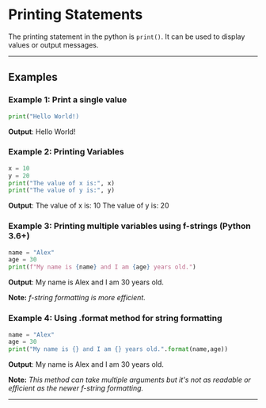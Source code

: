 # **Printing Statements**

The printing statement in the python is `print()`. It can be used to display values or output messages.

<hr>

## **Examples**

###  **Example 1: Print a single value**

```py
print("Hello World!)
```
**Output**: Hello World!

### **Example 2: Printing Variables**

```py
x = 10
y = 20
print("The value of x is:", x)
print("The value of y is:", y)
```
**Output**: 
The value of x is: 10
The value of y is: 20

### **Example 3: Printing multiple variables using f-strings (Python 3.6+)**

```py
name = "Alex"
age = 30
print(f"My name is {name} and I am {age} years old.")
```
**Output**: My name is Alex and I am 30 years old.

**Note:**  *f-string formatting is more efficient.*

### **Example 4: Using .format method for string formatting**

```py
name = "Alex"
age = 30
print("My name is {} and I am {} years old.".format(name,age))
```
**Output**: My name is Alex and I am 30 years old.

**Note:** *This method can take multiple arguments but it's not as readable or efficient as the newer f-string formatting.*

<hr>
